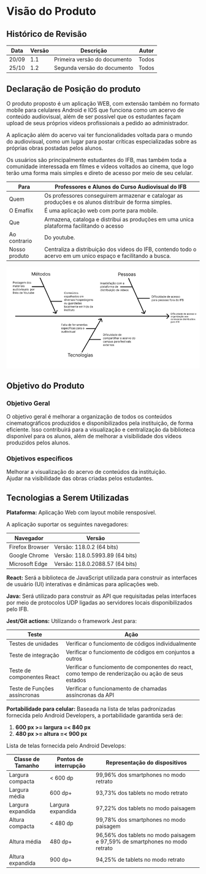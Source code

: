 # Visão do Produto

## Histórico de Revisão
| Data  | Versão | Descrição | Autor |
| ---   | ------ | --------- | ----- |
| 20/09 |  1.1   | Primeira versão do documento | Todos |
| 25/10 |  1.2   | Segunda versão do documento  | Todos |

## Declaração de Posição do produto
O produto proposto é um aplicação WEB, com extensão também no formato mobile para celulares Android e IOS que funciona como um acervo de conteúdo audiovisual, além de ser possível que os estudantes façam upload de seus próprios vídeos profissionais a pedido ao administrador. ​

A aplicação além do acervo vai ter funcionalidades voltada para o mundo do audiovisual, como um lugar para postar críticas especializadas sobre as próprias obras postadas pelos alunos. ​

Os usuários são principalmente estudantes do IFB, mas também toda a comunidade interessada em filmes e vídeos voltados ao cinema, que logo terão uma forma mais simples e direto de acesso por meio de seu celular.

| Para          | Professores e Alunos do Curso Audiovisual do IFB                                               |
| ----          | ---------------------------------------------------------------------------------------------- |
| Quem | Os professores conseguirem armazenar e catalogar as produções e os alunos distribuir de forma simples.  |
| O Emaflix     | É uma aplicação web com porte para mobile.                                                     |
| Que           | Armazena, cataloga e distribui as produções em uma unica plataforma facilitando o acesso       |
| Ao contrario  | Do youtube.                                                                                    |
| Nosso produto | Centraliza a distribuição dos videos do IFB, contendo todo o acervo em um unico espaço e facilitando a busca. |

![1](docs/../img/Fishbone.png)

## Objetivo do Produto

### Objetivo Geral 

O objetivo geral é melhorar a organização de todos os conteúdos cinematográficos produzidos e disponibilizados pela instituição, de forma eficiente. Isso contribuirá para a visualização e centralização da biblioteca disponível para os alunos, além de melhorar a visibilidade dos vídeos produzidos pelos alunos.

### Objetivos especificos

Melhorar a visualização do acervo de conteúdos da instituição.  
Ajudar na visibilidade das obras criadas pelos estudantes.

## Tecnologias a Serem Utilizadas 

**Plataforma:** Aplicação Web com layout mobile rensposível.

A aplicação suportar os seguintes navegadores:

|Navegador| Versão |
|---------|--------|
| Firefox Browser| Versão: 118.0.2 (64 bits)|
| Google Chrome  | Versão: 118.0.5993.89 (64 bits)|
| Microsoft Edge | Versão: 118.0.2088.57 (64 bits)|

**React:** Será a biblioteca de JavaScript utilizada para construir as interfaces de usuário (UI) interativas e dinâmicas para aplicações web.

**Java:** Será utilizado para construir as API que requisitadas pelas interfaces por meio de protocolos UDP ligadas ao servidores locais disponibilizados pelo IFB.

**Jest/Git actions:** Utilizando o framework Jest para:

|Teste | Ação |
|------|------|
| Testes de unidades | Verificar o funciomento de códigos individualmente |
| Teste de integração| Verificar o funciomento de códigos em conjuntos a outros|
| Teste de componentes React | Verificar o funciomento de componentes do react, como tempo de renderização ou ação de seus estados |
| Teste de Funções assíncronas | Verificar o funcionamento de chamadas assíncronas da API |

**Portabilidade para celular:** Baseada na lista de telas padronizadas fornecida pelo Android Developers, a portabilidade garantida será de:  

1. **600 px >= largura =< 840 px**
2. **480 px >= altura =< 900 px**

Lista de telas fornecida pelo Android Develops:

| Classe de Tamanho | Pontos de interrupção | Representação do dispositivos |
|-------------------|-----------------------|-------------------------------|
|Largura compacta    | < 600 dp | 99,96% dos smartphones no modo retrato
|Largura média|600 dp+| 93,73% dos tablets no modo retrato |
|Largura expandida | Largura expandida| 97,22% dos tablets no modo paisagem|
| Altura compacta  | < 480 dp | 99,78% dos smartphones no modo paisagem|
|Altura média | 480 dp+ | 96,56% dos tablets no modo paisagem  e 97,59% de smartphones no modo retrato|
|Altura expandida|900 dp+|94,25% de tablets no modo retrato|










